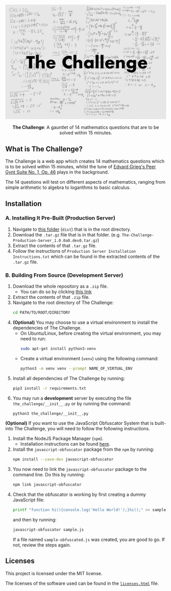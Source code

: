 ![The-Challenge Cover Image](Banner.webp)

<p align="center">
    <b>The Challenge</b>: A gauntlet of 14 mathematics questions that are to be solved within 15 minutes.
</p>

## What is The Challenge?

The Challenge is a web app which creates 14 mathematics questions which is to be solved within 15 minutes, whilst the
tune
of [Edvard Grieg's Peer Gynt Suite No. 1, Op. 46](https://en.wikipedia.org/wiki/Peer_Gynt_(Grieg)#Suite_No._1,_Op._46)
plays in the background.

The 14 questions will test on different aspects of mathematics, ranging from simple arithmetic to algebra to logarithms
to basic calculus.

## Installation

### A. Installing It Pre-Built (Production Server)

1. Navigate to [this folder](dist) (`dist`) that is in the root directory.
2. Download the `.tar.gz` file that is in that folder. (e.g. `The-Challenge-Production-Server_1.0.0a0.dev0.tar.gz`)
3. Extract the contents of that `.tar.gz` file.
4. Follow the instructions of `Production Server Installation Instructions.txt` which can be found in the extracted
   contents of the `.tar.gz` file.

### B. Building From Source (Development Server)

1. Download the whole repository as a `.zip` file.
    * You can do so by clicking [this link](https://github.com/Ryan-Kan/The-Challenge/archive/master.zip)
2. Extract the contents of that `.zip` file.
3. Navigate to the root directory of The Challenge:
    ```bash
    cd PATH/TO/ROOT/DIRECTORY
    ```
4. **(Optional)** You may choose to use a virtual environment to install the dependencies of The Challenge.
    * On Ubuntu/Linux, before creating the virtual environment, you may need to run:
        ```bash
        sudo apt-get install python3-venv
        ```
    * Create a virtual environment (`venv`) using the following command:
        ```bash
        python3 -m venv venv --prompt NAME_OF_VIRTUAL_ENV
        ```
5. Install all dependencies of The Challenge by running:
    ```bash
    pip3 install -r requirements.txt
    ```
6. You may run a **development** server by executing the file `the_challenge/__init__.py` or by running the command:
    ```bash
    python3 the_challenge/__init__.py
    ```

**(Optional)** If you want to use the JavaScript Obfuscator System that is built-into The Challenge, you will need to
follow the following instructions.

1. Install the NodeJS Package Manager (`npm`).
    * Installation instructions can be found [here](https://nodejs.org/en/).
2. Install the `javascript-obfuscator` package from the `npm` by running:
    ```bash
    npm install --save-dev javascript-obfuscator
    ```
3. You now need to link the `javascript-obfuscator` package to the command line. Do this by running:
    ```bash
    npm link javascript-obfuscator
    ```
4. Check that the obfuscator is working by first creating a dummy JavaScript file:
    ```bash
    printf "function hi(){console.log('Hello World!');}hi();" >> sample.js
    ```
   and then by running:
    ```bash
    javascript-obfuscator sample.js
    ```
   If a file named `sample-obfuscated.js` was created, you are good to go. If not, review the steps again.

## Licenses

This project is licensed under the MIT license.

The licenses of the software used can be found in the [`licenses.html`](the_challenge/templates/index/licenses.html)
file.
